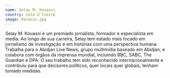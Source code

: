 ```yaml
---
name: Selay M. Kouassi
country: Cote d'Ivoire
image: kouassi.jpg
---
```

Selay M. Kouassi é um premiado jornalista, formador e especialista em media. Ao longo de sua carreira, Selay tem estado mais focado em jornalismo de investigação e em histórias com uma perspectiva humana. Trabalha para o Abidjan Live News, grupo multimídia baseado em Abidjan, e colabora com órgãos da imprensa mundial, incluindo BBC, SABC, The Guardian e DPA. O seu trabalho tem sido reconhecido internacionalmente e contribuiu para que decisores políticos, quer locais quer globais, tenham tomado medidas.